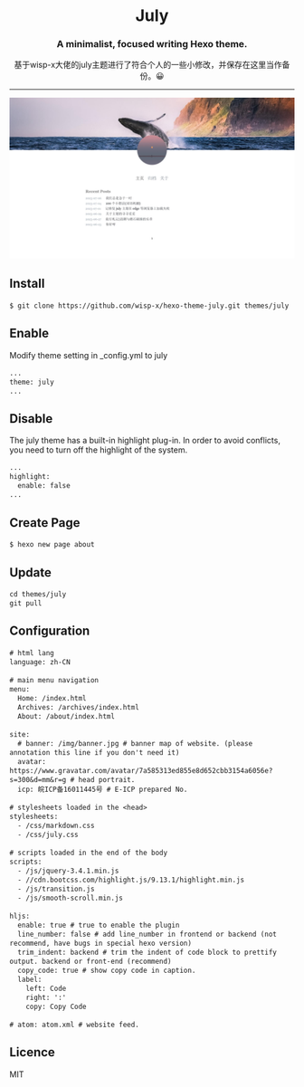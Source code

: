 <h1 align="center">July</h1>

<h3 align="center">A minimalist, focused writing Hexo theme.</h3>
<center>基于wisp-x大佬的july主题进行了符合个人的一些小修改，并保存在这里当作备份。😀</center>

---

![](./source/img/preview.jpg)

Install
---
```
$ git clone https://github.com/wisp-x/hexo-theme-july.git themes/july
```

Enable
---
Modify theme setting in _config.yml to july
```
...
theme: july
...
```

Disable
---
The july theme has a built-in highlight plug-in. In order to avoid conflicts, you need to turn off the highlight of the system.
```
...
highlight:
  enable: false
...
```

Create Page
---
```
$ hexo new page about
```

Update
---
```
cd themes/july
git pull
```

Configuration
---
```
# html lang
language: zh-CN

# main menu navigation
menu:
  Home: /index.html
  Archives: /archives/index.html
  About: /about/index.html

site:
  # banner: /img/banner.jpg # banner map of website. (please annotation this line if you don't need it)
  avatar: https://www.gravatar.com/avatar/7a585313ed855e8d652cbb3154a6056e?s=300&d=mm&r=g # head portrait.
  icp: 皖ICP备16011445号 # E-ICP prepared No.

# stylesheets loaded in the <head>
stylesheets:
  - /css/markdown.css
  - /css/july.css

# scripts loaded in the end of the body
scripts:
  - /js/jquery-3.4.1.min.js
  - //cdn.bootcss.com/highlight.js/9.13.1/highlight.min.js
  - /js/transition.js
  - /js/smooth-scroll.min.js

hljs:
  enable: true # true to enable the plugin
  line_number: false # add line_number in frontend or backend (not recommend, have bugs in special hexo version)
  trim_indent: backend # trim the indent of code block to prettify output. backend or front-end (recommend)
  copy_code: true # show copy code in caption.
  label:
    left: Code
    right: ':'
    copy: Copy Code

# atom: atom.xml # website feed.
```

Licence
---
MIT
